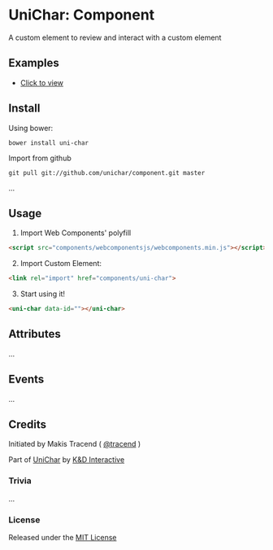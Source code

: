 # UniChar: Component

A custom element to review and interact with a custom element


## Examples

* [Click to view](./examples/index.html)


## Install

Using bower:
```
bower install uni-char
```

Import from github
```
git pull git://github.com/unichar/component.git master
```
...


## Usage

1. Import Web Components' polyfill

```html
<script src="components/webcomponentsjs/webcomponents.min.js"></script>
```

2. Import Custom Element:
```html
<link rel="import" href="components/uni-char">
```

3. Start using it!

```html
<uni-char data-id=""></uni-char>
```


## Attributes

...


## Events

...


## Credits

Initiated by Makis Tracend ( [@tracend](http://tracend.me) )

Part of [UniChar](http://unichar.net/) by [K&D Interactive](http://kdi.co/)

### Trivia

...

### License

Released under the [MIT License](http://makesites.org/licenses/MIT)
